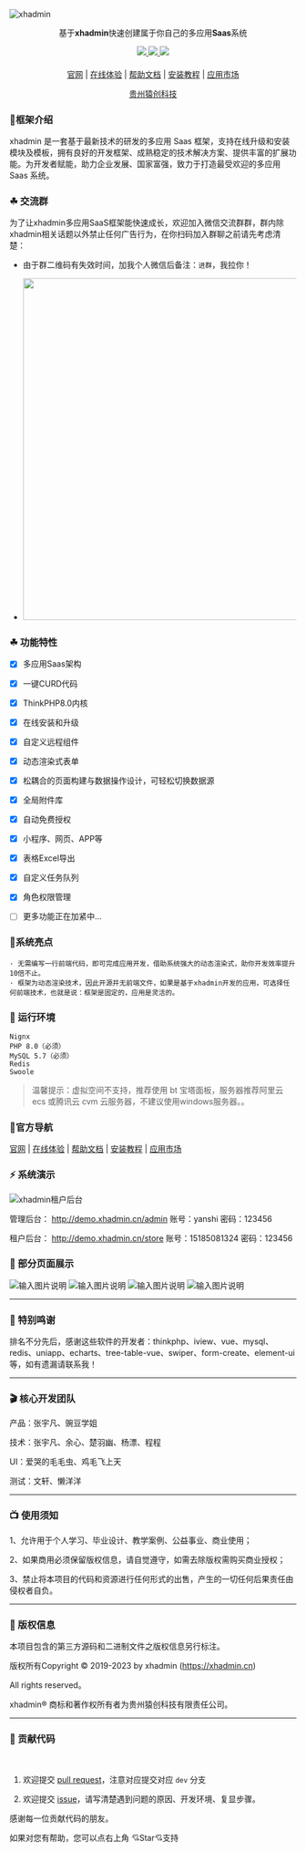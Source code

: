 ![xhadmin](https://img.alicdn.com/imgextra/i4/2064565174/O1CN017FqDVa1o5k8DHfOBx_!!2064565174.jpg)

<div align="center">

基于**xhadmin**快速创建属于你自己的多应用**Saas**系统

</div>

<div align="center" >
    <a href="https://xhadmin.cn/">
        <img src="https://img.shields.io/badge/license-Apache%202-blue.svg" />
    </a>
    <a href="https://xhadmin.cn/">
        <img src="https://img.shields.io/badge/Edition-4.5-blue.svg" />
    </a>
     <a href="https://xhadmin.cn/">
        <img src="https://img.shields.io/badge/Download-150m-red.svg" />
    </a>
</div>

####

<div align="center">

[官网](https://xhadmin.cn/) |
[在线体验](https://demo.xhadmin.cn/admin/) |
[帮助文档](https://www.kancloud.cn/me_coder/xhadmin/3203726) |
[安装教程](https://www.kancloud.cn/me_coder/xhadmin/3203728) |
[应用市场](https://xhadmin.cn/)

</div>
<div align="center" >
<a href="https://kaifa.cc">贵州猿创科技</a>
</div>

### 🌈框架介绍

xhadmin 是一套基于最新技术的研发的多应用 Saas 框架，支持在线升级和安装模块及模板，拥有良好的开发框架、成熟稳定的技术解决方案、提供丰富的扩展功能。为开发者赋能，助力企业发展、国家富强，致力于打造最受欢迎的多应用 Saas 系统。

### ☘ 交流群

为了让xhadmin多应用SaaS框架能快速成长，欢迎加入微信交流群群，群内除xhadmin相关话题以外禁止任何广告行为，在你扫码加入群聊之前请先考虑清楚：

- 由于群二维码有失效时间，加我个人微信后备注：``进群``，我拉你！


- <img src="https://pxphp-edu.oss-cn-beijing.aliyuncs.com/ycFlyingChess/20240412/76eccdb6c4dfe71ec31c372858f93ba7.jpg"  width="600" />

### ☘ 功能特性

- [x] 多应用Saas架构
- [x] 一键CURD代码
- [x] ThinkPHP8.0内核
- [x] 在线安装和升级
- [x] 自定义远程组件
- [x] 动态渲染式表单
- [x] 松耦合的页面构建与数据操作设计，可轻松切换数据源
- [x] 全局附件库
- [x] 自动免费授权
- [x] 小程序、网页、APP等
- [x] 表格Excel导出
- [x] 自定义任务队列
- [x] 角色权限管理
- [ ] 更多功能正在加紧中...


### 🍚系统亮点

```
· 无需编写一行前端代码，即可完成应用开发，借助系统强大的动态渲染式，助你开发效率提升10倍不止。
· 框架为动态渲染技术，因此开源并无前端文件，如果是基于xhadmin开发的应用，可选择任何前端技术，也就是说：框架是固定的，应用是灵活的。
```

### 🍎 运行环境

```
Nignx
PHP 8.0（必须）
MySQL 5.7（必须）
Redis
Swoole
```

> 温馨提示：虚拟空间不支持，推荐使用 bt 宝塔面板，服务器推荐阿里云 ecs 或腾讯云 cvm 云服务器，不建议使用windows服务器。。

### 🔨官方导航

[官网](https://xhadmin.cn/) |
[在线体验](https://demo.xhadmin.cn/admin/) |
[帮助文档](https://www.kancloud.cn/me_coder/kfadmin/3169580) |
[安装教程](https://www.kancloud.cn/me_coder/kfadmin/3169582) |
[应用市场](https://xhadmin.cn/)

### ⚡ 系统演示

![xhadmin租户后台](https://img.alicdn.com/imgextra/i4/2064565174/O1CN017FqDVa1o5k8DHfOBx_!!2064565174.jpg)

管理后台： http://demo.xhadmin.cn/admin 账号：yanshi 密码：123456

租户后台： http://demo.xhadmin.cn/store 账号：15185081324 密码：123456

### 📖 部分页面展示

![输入图片说明](https://img.alicdn.com/imgextra/i4/2064565174/O1CN01F3qh271o5k8LCWqwu_!!2064565174.jpg)
![输入图片说明](https://img.alicdn.com/imgextra/i3/2064565174/O1CN017oLpYw1o5k8NCycQV_!!2064565174.jpg)
![输入图片说明](https://img.alicdn.com/imgextra/i4/2064565174/O1CN01nFtUOi1o5k8LZvUsA_!!2064565174.jpg)
![输入图片说明](https://img.alicdn.com/imgextra/i3/2064565174/O1CN01kscFbW1o5k88fXOWx_!!2064565174.jpg)

---
###  📸 特别鸣谢

排名不分先后，感谢这些软件的开发者：thinkphp、iview、vue、mysql、redis、uniapp、echarts、tree-table-vue、swiper、form-create、element-ui等，如有遗漏请联系我！

---
###  🎬 核心开发团队
产品：张宇凡、豌豆学姐

技术：张宇凡、余心、楚羽幽、杨漂、程程

UI：爱哭的毛毛虫、鸡毛飞上天

测试：文轩、懒洋洋


---
###  📺 使用须知
1、允许用于个人学习、毕业设计、教学案例、公益事业、商业使用；

2、如果商用必须保留版权信息，请自觉遵守，如需去除版权需购买商业授权；

3、禁止将本项目的代码和资源进行任何形式的出售，产生的一切任何后果责任由侵权者自负。


---
###  💾 版权信息

本项目包含的第三方源码和二进制文件之版权信息另行标注。

版权所有Copyright © 2019-2023 by xhadmin (https://xhadmin.cn)

All rights reserved。

xhadmin® 商标和著作权所有者为贵州猿创科技有限责任公司。

---

### 🍻 贡献代码

<p style="padding:10px;"  width="90%">

1. 欢迎提交 [pull request](https://gitee.com/yc_open/xhadmin/pulls)，注意对应提交对应 `dev` 分支

2. 欢迎提交 [issue](https://gitee.com/yc_open/xhadmin/issues)，请写清楚遇到问题的原因、开发环境、复显步骤。

</p>

感谢每一位贡献代码的朋友。

如果对您有帮助，您可以点右上角 💘Star💘支持